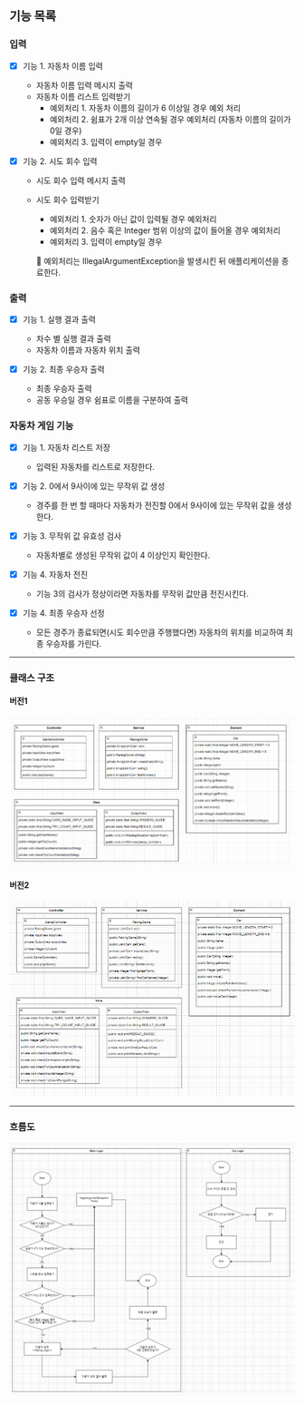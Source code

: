## 기능 목록

### 입력
- [x] 기능 1. 자동차 이름 입력

  - 자동차 이름 입력 메시지 출력
  - 자동차 이름 리스트 입력받기
      - 예외처리 1. 자동차 이름의 길이가 6 이상일 경우 예외 처리
      - 예외처리 2. 쉼표가 2개 이상 연속될 경우 예외처리 (자동차 이름의 길이가 0일 경우)
      - 예외처리 3. 입력이 empty일 경우


- [x] 기능 2. 시도 회수 입력

  - 시도 회수 입력 메시지 출력
  - 시도 회수 입력받기
      - 예외처리 1. 숫자가 아닌 값이 입력될 경우 예외처리
      - 예외처리 2. 음수 혹은 Integer 범위 이상의 값이 들어올 경우 예외처리
      - 예외처리 3. 입력이 empty일 경우

    
    📌 예외처리는 IllegalArgumentException을 발생시킨 뒤 애플리케이션을 종료한다.


### 출력
- [x] 기능 1. 실행 결과 출력

  - 차수 별 실행 결과 출력
  - 자동차 이름과 자동차 위치 출력
  

- [x] 기능 2. 최종 우승자 출력

  - 최종 우승자 출력
  - 공동 우승일 경우 쉼표로 이름을 구분하여 출력


### 자동차 게임 기능

- [x] 기능 1. 자동차 리스트 저장
  - 입력된 자동차를 리스트로 저장한다.


- [x] 기능 2. 0에서 9사이에 있는 무작위 값 생성
  - 경주를 한 번 할 때마다 자동차가 전진할 0에서 9사이에 있는 무작위 값을 생성한다.


- [x] 기능 3. 무작위 값 유효성 검사
  - 자동차별로 생성된 무작위 값이 4 이상인지 확인한다.


- [x] 기능 4. 자동차 전진
  - 기능 3의 검사가 정상이라면 자동차를 무작위 값만큼 전진시킨다.


- [x] 기능 4. 최종 우승자 선정
  - 모든 경주가 종료되면(시도 회수만큼 주행했다면) 자동차의 위치를 비교하여 최종 우승자를 가린다.


---
### 클래스 구조
#### 버전1
<img src="img/classarchitecture-v1.png">

#### 버전2
<img src="img/classarchitecture-v2.png">

---
### 흐름도
<img src="img/flowdiagram.png">